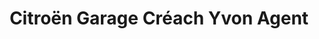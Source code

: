 ---
title: "Citroën Garage Créach Yvon Agent"
url: /plerin/citroen-garage-creach-yvon-agent/
shop: réparation de voitures
---